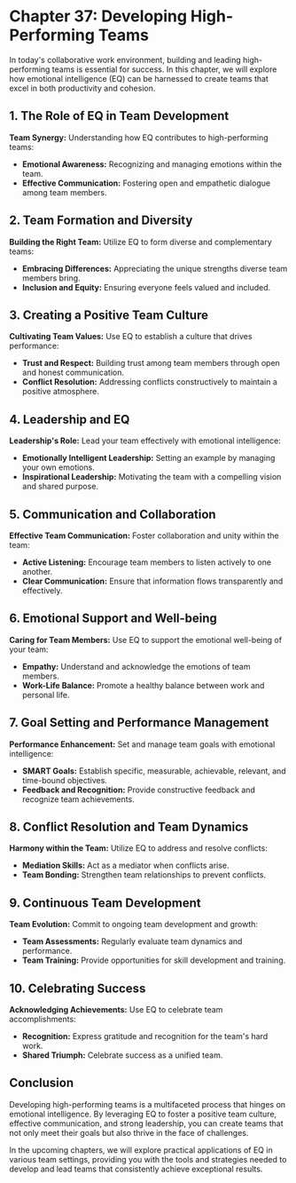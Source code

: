 Chapter 37: Developing High-Performing Teams
============================================

In today's collaborative work environment, building and leading high-performing teams is essential for success. In this chapter, we will explore how emotional intelligence (EQ) can be harnessed to create teams that excel in both productivity and cohesion.

**1. The Role of EQ in Team Development**
-----------------------------------------

**Team Synergy:** Understanding how EQ contributes to high-performing teams:

* **Emotional Awareness:** Recognizing and managing emotions within the team.
* **Effective Communication:** Fostering open and empathetic dialogue among team members.

**2. Team Formation and Diversity**
-----------------------------------

**Building the Right Team:** Utilize EQ to form diverse and complementary teams:

* **Embracing Differences:** Appreciating the unique strengths diverse team members bring.
* **Inclusion and Equity:** Ensuring everyone feels valued and included.

**3. Creating a Positive Team Culture**
---------------------------------------

**Cultivating Team Values:** Use EQ to establish a culture that drives performance:

* **Trust and Respect:** Building trust among team members through open and honest communication.
* **Conflict Resolution:** Addressing conflicts constructively to maintain a positive atmosphere.

**4. Leadership and EQ**
------------------------

**Leadership's Role:** Lead your team effectively with emotional intelligence:

* **Emotionally Intelligent Leadership:** Setting an example by managing your own emotions.
* **Inspirational Leadership:** Motivating the team with a compelling vision and shared purpose.

**5. Communication and Collaboration**
--------------------------------------

**Effective Team Communication:** Foster collaboration and unity within the team:

* **Active Listening:** Encourage team members to listen actively to one another.
* **Clear Communication:** Ensure that information flows transparently and effectively.

**6. Emotional Support and Well-being**
---------------------------------------

**Caring for Team Members:** Use EQ to support the emotional well-being of your team:

* **Empathy:** Understand and acknowledge the emotions of team members.
* **Work-Life Balance:** Promote a healthy balance between work and personal life.

**7. Goal Setting and Performance Management**
----------------------------------------------

**Performance Enhancement:** Set and manage team goals with emotional intelligence:

* **SMART Goals:** Establish specific, measurable, achievable, relevant, and time-bound objectives.
* **Feedback and Recognition:** Provide constructive feedback and recognize team achievements.

**8. Conflict Resolution and Team Dynamics**
--------------------------------------------

**Harmony within the Team:** Utilize EQ to address and resolve conflicts:

* **Mediation Skills:** Act as a mediator when conflicts arise.
* **Team Bonding:** Strengthen team relationships to prevent conflicts.

**9. Continuous Team Development**
----------------------------------

**Team Evolution:** Commit to ongoing team development and growth:

* **Team Assessments:** Regularly evaluate team dynamics and performance.
* **Team Training:** Provide opportunities for skill development and training.

**10. Celebrating Success**
---------------------------

**Acknowledging Achievements:** Use EQ to celebrate team accomplishments:

* **Recognition:** Express gratitude and recognition for the team's hard work.
* **Shared Triumph:** Celebrate success as a unified team.

**Conclusion**
--------------

Developing high-performing teams is a multifaceted process that hinges on emotional intelligence. By leveraging EQ to foster a positive team culture, effective communication, and strong leadership, you can create teams that not only meet their goals but also thrive in the face of challenges.

In the upcoming chapters, we will explore practical applications of EQ in various team settings, providing you with the tools and strategies needed to develop and lead teams that consistently achieve exceptional results.
